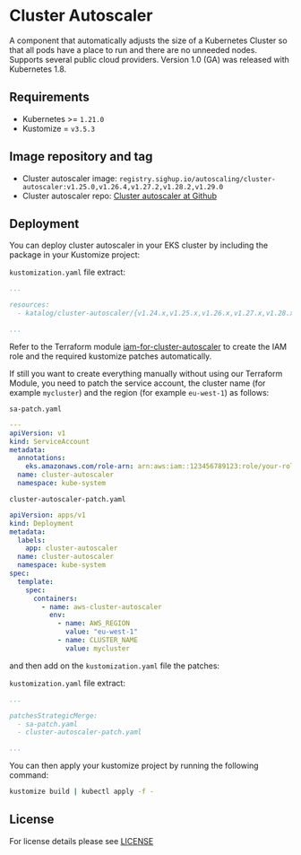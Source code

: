# Cluster Autoscaler

<!-- <KFD-DOCS> -->

A component that automatically adjusts the size of a Kubernetes Cluster so that all pods have a place to run and there are no unneeded nodes. Supports several public cloud providers. Version 1.0 (GA) was released with Kubernetes 1.8.

## Requirements

- Kubernetes >= `1.21.0`
- Kustomize = `v3.5.3`

## Image repository and tag

- Cluster autoscaler image: `registry.sighup.io/autoscaling/cluster-autoscaler:v1.25.0,v1.26.4,v1.27.2,v1.28.2,v1.29.0`
- Cluster autoscaler repo: [Cluster autoscaler at Github][ca-github]

## Deployment

You can deploy cluster autoscaler in your EKS cluster by including the package in your Kustomize project:

`kustomization.yaml` file extract:

```yaml
...

resources:
  - katalog/cluster-autoscaler/{v1.24.x,v1.25.x,v1.26.x,v1.27.x,v1.28.x,v1.29.x}

...
```

Refer to the Terraform module [iam-for-cluster-autoscaler](../../modules/iam-for-cluster-autoscaler) to create the IAM role and the required kustomize patches automatically.

If still you want to create everything manually without using our Terraform Module, you need to patch the service account, the cluster name (for example `mycluster`) and the region (for example `eu-west-1`) as follows:

`sa-patch.yaml`

```yaml
---
apiVersion: v1
kind: ServiceAccount
metadata:
  annotations:
    eks.amazonaws.com/role-arn: arn:aws:iam::123456789123:role/your-role-name
  name: cluster-autoscaler
  namespace: kube-system
```

`cluster-autoscaler-patch.yaml`

```yaml
apiVersion: apps/v1
kind: Deployment
metadata:
  labels:
    app: cluster-autoscaler
  name: cluster-autoscaler
  namespace: kube-system
spec:
  template:
    spec:
      containers:
        - name: aws-cluster-autoscaler
          env:
            - name: AWS_REGION
              value: "eu-west-1"
            - name: CLUSTER_NAME
              value: mycluster
```

and then add on the `kustomization.yaml` file the patches:

`kustomization.yaml` file extract:

```yaml
...

patchesStrategicMerge:
  - sa-patch.yaml
  - cluster-autoscaler-patch.yaml

...
```

You can then apply your kustomize project by running the following command:

```bash
kustomize build | kubectl apply -f -
```

<!-- Links -->

[ca-github]: https://github.com/kubernetes/autoscaler

<!-- </KFD-DOCS> -->

## License

For license details please see [LICENSE](../../LICENSE)
